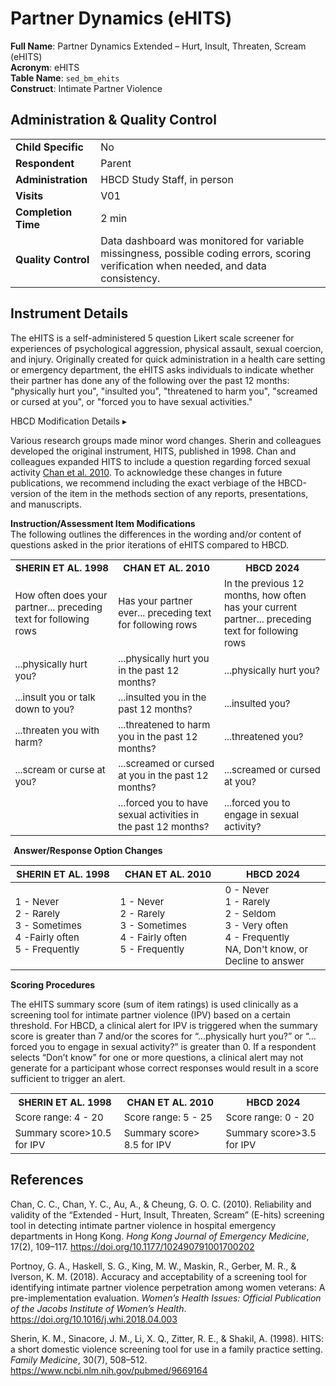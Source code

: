 # Partner Dynamics (eHITS)

**Full Name**: Partner Dynamics Extended – Hurt, Insult, Threaten, Scream (eHITS)      
**Acronym**: eHITS                  
**Table Name**: `sed_bm_ehits`       
**Construct**: Intimate Partner Violence

## Administration & Quality Control

<table class="table-no-vertical-lines" style="width: 100%; border-collapse: collapse; table-layout: fixed;">
<tbody>
<tr><td><b>Child Specific</b></td>
<td>No</td></tr>
<tr><td><b>Respondent</b></td>
<td>Parent</td></tr>
<tr><td><b>Administration</b></td>
<td style="word-wrap: break-word; white-space: normal;">HBCD Study Staff, in person</td></tr>
<tr><td><b>Visits</b></td>
<td>V01</td></tr>
<tr><td><b>Completion Time</b></td>
<td>2 min</td></tr>
<tr><td><b>Quality Control</b></td>
<td style="word-wrap: break-word; white-space: normal;">Data dashboard was monitored for variable missingness, possible coding errors, scoring verification when needed, and data consistency.</td></tr>
</tbody>
</table>

## Instrument Details
The eHITS is a self-administered 5 question Likert scale screener for experiences of psychological aggression, physical assault, sexual coercion, and injury. Originally created for quick administration in a health care setting or emergency department, the eHITS asks individuals to indicate whether their partner has done any of the following over the past 12 months: "physically hurt you", "insulted you", "threatened to harm you", "screamed or cursed at you", or "forced you to have sexual activities."

<div id="hbcd-mod" class="table-banner" onclick="toggleCollapse(this)">
<span class="emoji"><i class="fa fa-gear"></i></span>
<span class="text-with-link">
  <span class="text">HBCD Modification Details</span>
  <a class="anchor-link" href="#hbcd-mod" title="Copy link">
  <i class="fa-solid fa-link"></i>
  </a>
  </span>
  <span class="arrow">▸</span>
</div>
<div class="table-collapsible-content">
<p>Various research groups made minor word changes. Sherin and colleagues developed the original instrument, HITS, published in 1998. Chan and colleagues expanded HITS to include a question regarding forced sexual activity <a href="https://doi.org/10.1177/102490791001700202">Chan et al. 2010</a>. To acknowledge these changes in future publications, we recommend including the exact verbiage of the HBCD-version of the item in the methods section of any reports, presentations, and manuscripts.</p>

<p><b>Instruction/Assessment Item Modifications</b><br>
The following outlines the differences in the wording and/or content of questions asked in the prior iterations of eHITS compared to HBCD.</p>
<table style="width: 100%; border-collapse: collapse; table-layout: fixed; font-size: 15px">
  <tbody>
    <tr>
      <th><b>SHERIN ET AL. 1998</b></th>
      <th><b>CHAN ET AL. 2010</b></th>
      <th><b>HBCD 2024</b></th>
    </tr>
        <tr>
        <td style="word-wrap: break-word; white-space: normal;"><span class="tooltip">How often does your partner...
                <span class="tooltiptext">preceding text for following rows</span>
            </span>
        </td>
        <td style="word-wrap: break-word; white-space: normal;"><span class="tooltip">Has your partner ever...
                <span class="tooltiptext">preceding text for following rows</span>
            </span>
        </td>
        <td style="word-wrap: break-word; white-space: normal;"><span class="tooltip">In the previous 12 months, how often has your current partner...
                <span class="tooltiptext">preceding text for following rows</span>
            </span>
        </td>
    </tr>
    <tr>
      <td style="width: 400px; word-wrap: break-word; white-space: normal;">...physically hurt you?</td>
      <td style="width: 400px; word-wrap: break-word; white-space: normal;">...physically hurt you in the past 12 months?</td>
      <td style="width: 400px; word-wrap: break-word; white-space: normal;">...physically hurt you?</td>
    </tr>
    <tr>
      <td style="width: 400px; word-wrap: break-word; white-space: normal;">...insult you or talk down to you?</td>
      <td style="width: 400px; word-wrap: break-word; white-space: normal;">...insulted you in the past 12 months?</td>
      <td style="width: 400px; word-wrap: break-word; white-space: normal;">...insulted you?</td>
    </tr>
    <tr>
      <td style="width: 400px; word-wrap: break-word; white-space: normal;">...threaten you with harm?</td>
      <td style="width: 400px; word-wrap: break-word; white-space: normal;">...threatened to harm you in the past 12 months?</td>
      <td style="width: 400px; word-wrap: break-word; white-space: normal;">...threatened you?</td>
    </tr>
    <tr>
      <td style="width: 400px; word-wrap: break-word; white-space: normal;">...scream or curse at you?</td>
      <td style="width: 400px; word-wrap: break-word; white-space: normal;">...screamed or cursed at you in the past 12 months?</td>
      <td style="width: 400px; word-wrap: break-word; white-space: normal;">...screamed or cursed at you?</td>
    </tr>
    <tr>
      <td style="width: 400px; word-wrap: break-word; white-space: normal;"></td>
      <td style="width: 400px; word-wrap: break-word; white-space: normal;">...forced you to have sexual activities in the past 12 months?</td>
      <td style="width: 400px; word-wrap: break-word; white-space: normal;">...forced you to engage in sexual activity?</td>
    </tr>
  </tbody>
</table>

<p style="font-size: 1em; margin: 0 5px 5px;"><b>Answer/Response Option Changes</b></p>
<table style="width: 100%; border-collapse: collapse; table-layout: fixed; font-size: 15px">
<thead>
    <tr>
        <th style="width: 30%;"><b>SHERIN ET AL. 1998</b></th>
        <th style="width: 30%;"><b>CHAN ET AL. 2010</b></th>
        <th style="width: 30%;"><b>HBCD 2024</b></th>
    </tr>
</thead>
<tbody>
    <tr>
        <td>1 - Never<br /> 2 - Rarely<br /> 3 - Sometimes<br /> 4 -Fairly often<br /> 5 - Frequently</td>
        <td>1 - Never<br /> 2 - Rarely<br /> 3 - Sometimes<br /> 4 - Fairly often<br /> 5 - Frequently</td>
        <td>0 - Never<br /> 1 - Rarely<br /> 2 - Seldom<br /> 3 - Very often<br /> 4 - Frequently<br /> NA, Don't know, or Decline to answer </td>
    </tr>
</tbody>
</table>

<p><b>Scoring Procedures</b></p>
<p>The eHITS summary score (sum of item ratings) is used clinically as a screening tool for intimate partner violence (IPV) based on a certain threshold. For HBCD, a clinical alert for IPV is triggered when the summary score is greater than 7 and/or the scores for “…physically hurt you?” or “…forced you to engage in sexual activity?” is greater than 0. If a respondent selects “Don’t know” for one or more questions, a clinical alert may not generate for a participant whose correct responses would result in a score sufficient to trigger an alert.</p>

<table style="width: 100%; border-collapse: collapse; table-layout: fixed; font-size: 15px">
<tbody>
    <tr>
        <th><b>SHERIN ET AL. 1998</b></th>
        <th><b>CHAN ET AL. 2010</b></th>
        <th><b>HBCD 2024</b></th>
    </tr>
    <tr>
        <td style="width: 400px; word-wrap: break-word; white-space: normal;">Score range: 4 - 20</td>
        <td style="width: 400px; word-wrap: break-word; white-space: normal;">Score range: 5 - 25</td>
        <td style="width: 400px; word-wrap: break-word; white-space: normal;">Score range: 0 - 20</td>
    </tr>
        <tr>
        <td style="width: 400px; word-wrap: break-word; white-space: normal;">Summary score>10.5 for IPV</td>
        <td style="width: 400px; word-wrap: break-word; white-space: normal;">Summary score> 8.5 for IPV</td>
        <td style="width: 400px; word-wrap: break-word; white-space: normal;">Summary score>3.5 for IPV</td>
    </tr>
</tbody>
</table>
</div>

## References
<div class="references">
  <p>Chan, C. C., Chan, Y. C., Au, A., &amp; Cheung, G. O. C. (2010). Reliability and validity of the “Extended - Hurt, Insult, Threaten, Scream” (E-hits) screening tool in detecting intimate partner violence in hospital emergency departments in Hong Kong. <em>Hong Kong Journal of Emergency Medicine</em>, 17(2), 109–117. <a href="https://doi.org/10.1177/102490791001700202">https://doi.org/10.1177/102490791001700202</a></p>
  <p>Portnoy, G. A., Haskell, S. G., King, M. W., Maskin, R., Gerber, M. R., &amp; Iverson, K. M. (2018). Accuracy and acceptability of a screening tool for identifying intimate partner violence perpetration among women veterans: A pre-implementation evaluation. <em>Women’s Health Issues: Official Publication of the Jacobs Institute of Women’s Health</em>. <a href="https://doi.org/10.1016/j.whi.2018.04.003">https://doi.org/10.1016/j.whi.2018.04.003</a></p>
  <p>Sherin, K. M., Sinacore, J. M., Li, X. Q., Zitter, R. E., &amp; Shakil, A. (1998). HITS: a short domestic violence screening tool for use in a family practice setting. <em>Family Medicine</em>, 30(7), 508–512. <a href="https://www.ncbi.nlm.nih.gov/pubmed/9669164">https://www.ncbi.nlm.nih.gov/pubmed/9669164</a></p>
</div>